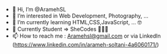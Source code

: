 - 👋 Hi, I’m @AramehSL
- 👀 I’m interested in Web Development, Photography, ...
- 🌱 I’m currently learning HTML,CSS,JavaScript, ... 🤓
- 💞️ Currently Student => SheCodes 👩🏼‍💻
- 📫 How to reach me : Aramehsl@gmail.com or via LinkedIn (https://www.linkedin.com/in/arameh-soltani-4a6060171/)

<!---
AramehSL/AramehSL is a ✨ special ✨ repository because its `README.md` (this file) appears on your GitHub profile.
You can click the Preview link to take a look at your changes.
--->
